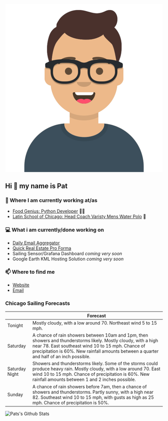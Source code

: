 [![Social banner for p-j-falconer](https://raw.githubusercontent.com/P-J-FALCONER/P-J-FALCONER/master/assets/avataaars.svg)](https://patfalconer.com/)
## Hi :wave: my name is Pat

### 💼 Where I am currently working at/as
- [Food Genius: Python Developer](https://getfoodgenius.com/) 🍔🐍
- [Latin School of Chicago: Head Coach Varisty Mens Water Polo](https://www.latinschool.org/) 🤽


### 💻 What i am currently/done working on
 - [Daily Email Aggregator](https://github.com/P-J-FALCONER/dott_daily_mail)
 - [Quick Real Estate Pro Forma](https://github.com/P-J-FALCONER/henry)
 - Sailing Sensor/Grafana Dashboard *coming very soon*
 - Google Earth KML Hosting Solution *coming very soon*

### 📫 Where to find me
 - [Website](https://patfalconer.com/)
 - [Email](mailto:patrick.j.falconer@gmail.com)


### Chicago Sailing Forecasts
|   | Forecast  |
|---|---|
| Tonight | Mostly cloudy, with a low around 70. Northeast wind 5 to 15 mph. |
| Saturday | A chance of rain showers between 10am and 1pm, then showers and thunderstorms likely. Mostly cloudy, with a high near 78. East southeast wind 10 to 15 mph. Chance of precipitation is 60%. New rainfall amounts between a quarter and half of an inch possible. |
| Saturday Night | Showers and thunderstorms likely. Some of the storms could produce heavy rain. Mostly cloudy, with a low around 70. East wind 10 to 15 mph. Chance of precipitation is 60%. New rainfall amounts between 1 and 2 inches possible. |
| Sunday | A chance of rain showers before 7am, then a chance of showers and thunderstorms. Partly sunny, with a high near 82. Southeast wind 10 to 15 mph, with gusts as high as 25 mph. Chance of precipitation is 50%. |

![Pats's Github Stats](https://github-readme-stats.vercel.app/api?username=p-j-falconer&show_icons=true&theme=radical)
